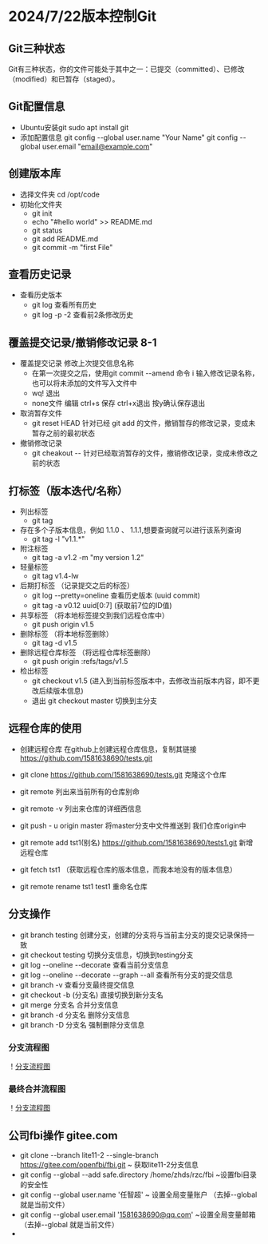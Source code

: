 # 2024/7/22版本控制Git
## Git三种状态
Git有三种状态，你的文件可能处于其中之一：已提交（committed）、已修改（modified）和已暂存（staged）。

## Git配置信息
- Ubuntu安装git
    sudo apt  install git
- 添加配置信息
git config --global user.name "Your Name"
git config --global user.email "email@example.com"

## 创建版本库
- 选择文件夹
 cd /opt/code
- 初始化文件夹
  - git init
  - echo "#hello world" >> README.md
  - git status
  - git add README.md
  - git commit -m "first File"

## 查看历史记录
- 查看历史版本
    - git log  查看所有历史
    - git log -p -2 查看前2条修改历史

## 覆盖提交记录/撤销修改记录 8-1
- 覆盖提交记录 修改上次提交信息名称
    - 在第一次提交之后，使用git commit --amend 命令 i 输入修改记录名称，也可以将未添加的文件写入文件中
    - wq! 退出
    - none文件 编辑 ctrl+s 保存  ctrl+x退出 按y确认保存退出
- 取消暂存文件
    - git reset HEAD <file>   针对已经 git add 的文件，撤销暂存的修改记录，变成未暂存之前的最初状态
- 撤销修改记录
    - git cheakout -- <file> 针对已经取消暂存的文件，撤销修改记录，变成未修改之前的状态

## 打标签（版本迭代/名称）
- 列出标签
    - git tag
- 存在多个子版本信息，例如 1.1.0 、 1.1.1,想要查询就可以进行该系列查询
    - git tag -l "v1.1.*"
- 附注标签
    - git tag -a v1.2 -m "my version 1.2"
- 轻量标签
    - git tag v1.4-lw
- 后期打标签 （记录提交之后的标签）
    - git log --pretty=oneline 查看历史版本 (uuid commit)
    - git tag -a v0.12 uuid[0:7] (获取前7位的ID值)
- 共享标签 （将本地标签提交到我们远程仓库中）
    - git push origin v1.5
- 删除标签 （将本地标签删除）
    - git tag -d v1.5
- 删除远程仓库标签 （将远程仓库标签删除）
    - git push origin :refs/tags/v1.5
- 检出标签
    - git checkout v1.5 (进入到当前标签版本中，去修改当前版本内容，即不更改后续版本信息)
    - 退出 git checkout master 切换到主分支

## 远程仓库的使用
- 创建远程仓库 在github上创建远程仓库信息，复制其链接 https://github.com/1581638690/tests.git
- git clone https://github.com/1581638690/tests.git 克隆这个仓库
- git remote 列出来当前所有的仓库别命
- git remote -v 列出来仓库的详细西信息
- git push - u origin master 将master分支中文件推送到 我们仓库origin中

- git remote add  tst1(别名) https://github.com/1581638690/tests1.git 新增远程仓库
- git fetch tst1 （获取远程仓库的版本信息，而我本地没有的版本信息）
- git remote rename tst1 test1 重命名仓库

## 分支操作
- git branch testing 创建分支，创建的分支将与当前主分支的提交记录保持一致
- git checkout testing 切换分支信息，切换到testing分支
- git log --oneline --decorate 查看当前分支信息
- git log --oneline --decorate --graph --all 查看所有分支的提交信息
- git branch -v 查看分支最终提交信息
- git checkout -b (分支名)  直接切换到新分支名
- git merge 分支名 合并分支信息
- git branch -d 分支名 删除分支信息
-  git branch -D 分支名 强制删除分支信息
  ### 分支流程图
  ！[分支流程图](./git分支1.png)
  ### 最终合并流程图
  ！[分支流程图](./git分支.png)
  
## 公司fbi操作 gitee.com
- git clone --branch lite11-2 --single-branch https://gitee.com/openfbi/fbi.git ~ 获取lite11-2分支信息
- git config --global --add safe.directory /home/zhds/rzc/fbi ~设置fbi目录的安全性
- git config --global user.name '任智超' ~ 设置全局变量账户 （去掉--global 就是当前文件）
- git config --global user.email '1581638690@qq.com' ~设置全局变量邮箱  （去掉--global 就是当前文件）
- 